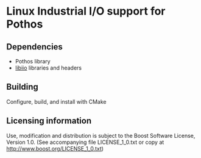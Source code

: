 # Linux Industrial I/O support for Pothos

## Dependencies

* Pothos library
* [libiio](https://github.com/analogdevicesinc/libiio) libraries and headers

## Building

Configure, build, and install with CMake

## Licensing information

Use, modification and distribution is subject to the Boost Software
License, Version 1.0. (See accompanying file LICENSE_1_0.txt or copy at
http://www.boost.org/LICENSE_1_0.txt)
